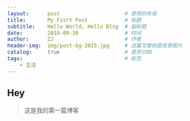 ```yaml
---
layout:      post                     # 使用的布局
title:       My Fisrt Post            # 标题
subtitle:    Hello World, Hello Blog  # 副标题
date:        2018-09-30               # 时间
author:      ZJ                       # 作者
header-img:  img/post-bg-2015.jpg     # 这篇文章标题背景图片
catalog:     true                     # 是否归档
tags:                                 # 标签
    - 生活
---
```


## Hey
>这是我的第一篇博客
